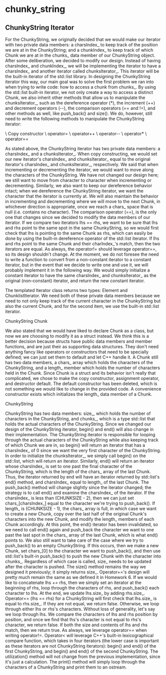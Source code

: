 # chunky_string

## ChunkyString Iterator

For the ChunkyString, we originally decided that we would make our
iterator with two private data members: a charsIndex_ to keep track of the position we are
at in the ChunkyString; and a chunkIndex_ to keep track of which Chunk we are at in the 
chunks_ data member of our ChunkyString object.
    After some deliberation, we decided to modify our design. Instead of having charsIndex_
and chunkIndex_, we will be implementing the iterator to have a charsIndex_ and another 
iterator called chunksIterator_. This iterator will be the built-in iterator of the
std::list library. In designing the ChunkyString iterator this way, our main goal was to 
solve the first problem we ran into when trying to write code: how to access a chunk from 
chunks_.
    By using the std::list built-in iterator, we not only create a way to access a distinct
Chunk, we also inherit other methods that allow us to manipulate the chunksIterator_, such as 
the dereference operator (*), the increment (++) and decrement operators (--), the comparison 
operators (== and !=), and other methods as well, like push_back() and size().
    We do, however, still need to write the following methods to manipulate the ChunkyString 
iterator:

\\ Copy constructor
\\ operator=
\\ operator++
\\ operator--
\\ operator*
\\ operator==

As stated above, the ChunkyString iterator has two private data members: a charsIndex_ and
a chunksIterator_. When copy constructing, we would set our new iterator's charsIndex_ and 
chunksIterator_ equal to the original iterator's charsIndex_ and chunksIterator_, respectively.
   We said that when incrementing or decrementing the iterator, we would want 
to move along the characters of the ChunkyString. We have not changed our design here; we still
want to move from character to character when incrementing or decrementing. Similarly, we also 
want to keep our dereference behavior intact; when we dereference the ChunkyString iterator, we
want the character that the iterator is currently at. We will also maintain the behavior in
incrementing and decrementing where we will move to the next Chunk, in whichever direction is 
appropriate, once we reach a chars_ space that is null (i.e. contains no character).
    The comparison operator (==), is the only one that changes since we decided to modify the data 
members of our iterator. If we compare two iterators lhs == rhs, we want to be sure that lhs and 
rhs point to the same spot in the same ChunkyString, so we would first check that lhs is pointing 
to the same Chunk as rhs, which can easily be done by using the built-in dereference operator of
the std::list iterator. If lhs and rhs point to the same Chunk and their charIndex_'s match, then
the two iterators are equal. As always, the operator!= should leverage operator==, so its design 
shouldn't change.
    At the moment, we do not foresee the need to write a function to convert from a non-constant
iterator to a constant iterator, but in the event that we decide to write one and use it, we will
probably implement it in the following way. We would simply initialize a constant iterator to have
the same charsIndex_ and chunksIterator_ as the original (non-constant) iterator, and return the
new constant iterator.

The templated Iterator class returns two types: Element and ChunklistIterator. We need both of
these private data members because we need to not only keep track of the current character in the 
ChunkyString but also the current Chunk, and for the second item, we use the built-in std::list 
iterator.

ChunkyString Chunk

We also stated that we would have liked to declare Chunk as a class, but now we are
choosing to modify it as a struct instead. We think this is a better decision because structs have
public data members and member functions, and are just their as supporting data structures. They
don't need anything fancy like operators or constructors that need to be specially defined; we can
just set them to default and let C++ handle it.
    A Chunk still has two data members, a chars_ array which holds the characters of the ChunkyString,
and a length_ member which holds the number of characters held in the Chunk. Since Chunk is a struct
and its behavior isn't really that complicated, we chose to make the copy constructor, assignment 
operator, and destructor default. The default constructor has been deleted, which is not something
we would like to change in the provided code. A convenience constructor exists which initializes
the length_ data member of a Chunk.

ChunkyString

ChunkyString has two data members: size_, which holds the number of characters in the 
ChunkyString, and chunks_, which is a type std::list that holds the actual characters of the 
ChunkyString. Since we changed our design of the ChunkyString iterator, begin() and end() will
also change in their implementation.
    The ChunkyString iterator is responsible for looping through the actual characters of the
ChunkyString while also keeping track of which Chunk we are in, so begin() will return an iterator
that has a charsIndex_ of 0 since we want the very first character of the ChunkyString. In order to
initialize the chunksIterator_, we simply call begin() on the std::list, which will return an 
iterator. Similarly, end() will return an iterator whose charsIndex_ is set to one past the final
character of the ChunkyString, which is the length of the chars_ array of the last Chunk. Thus, 
the iterator returned by end will have an iterator returned by std::list's end() method, and 
charsIndex_ equal to length_ of the last Chunk.
    The push_back() method will change slightly since the iterator changed; the strategy is to
call end() and examine the charsIndex_ of the iterator. If the charsIndex_ is less than
(CHUNKSIZE - 2), then we can just set chars_[charsIndex_] equal to the character we're trying
to push_back(). If length_ is (CHUNKSIZE - 1), the chars_ array is full, in which case we want
to create a new Chunk, copy over the last half of the original Chunk's characters into the new
Chunk, and modify the length_ members of each Chunk accordingly. At this point, the end() iterator
has been invalidated, so we need to call end() again and push_back the character we want to one 
past the last spot in the chars_ array of the last Chunk, which is what end() points to. We also
still want to take care of the case where we try to push_back() to an empty ChunkyString. If this 
occurs, then we make a new Chunk, set chars_[0] to the character we want to push_back(), and then
use std::list's built-in push_back() to push the new Chunk with the character into chunks_.
Regardless of which case is called, size_ needs to be updated after the character is pushed.
    The size() method remains the way we designed it previously; it simply returns size_.
    Operator+='s design will pretty much remain the same as we defined it in Homework 6. If we 
would like to concatenate lhs += rhs, then we simply set an iterator at the beginning of rhs, 
loop through the characters of rhs, and push_back() each character to lhs. At the end, we update 
lhs.size_ by adding rhs.size_.
    Operator== (lhs == rhs) for a ChunkyString will first check that lhs.size_ is equal to rhs.size_.
If they are not equal, we return false. Otherwise, we loop through either lhs or rhs's characters.
Without loss of generality, let's say we loop through lhs. We compare the characters of lhs and rhs
position by position, and once we find that lhs's character is not equal to rhs's character, we
return false. If both the size and contents of lhs and rhs match, then we return true. As always,
we leverage operator== when writing operator!=.
    Operator< will leverage C++'s built-in lexicographical compare function, which takes in four
iterators (the lower case is important as these iterators are not ChunkyString iterators): begin()
and end() of the first ChunkyString, and begin() and end() of the second ChunkyString.
    The utilization() method will not change from the previous implementation, since it's just a calculation.
    The print() method will simply loop through the characters of a ChunkyString and print them
to an ostream.
